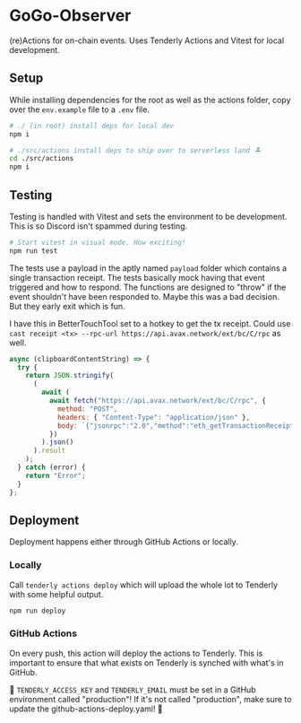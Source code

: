# GoGo-Observer
(re)Actions for on-chain events. Uses Tenderly Actions and Vitest for local development. 

## Setup
While installing dependencies for the root as well as the actions folder, copy over the `env.example` file to a `.env` file. 
```bash
# ./ (in root) install deps for local dev
npm i

# ./src/actions install deps to ship over to serverless land 🏝️
cd ./src/actions
npm i
```

## Testing
Testing is handled with Vitest and sets the environment to be development. This is so Discord isn't spammed during testing.
```bash
# Start vitest in visual mode. How exciting!
npm run test
```

The tests use a payload in the aptly named `payload` folder which contains a single transaction receipt. The tests basically mock having that event triggered and how to respond. The functions are designed to "throw" if the event shouldn't have been responded to. Maybe this was a bad decision. But they early exit which is fun.

I have this in BetterTouchTool set to a hotkey to get the tx receipt. Could use `cast receipt <tx> --rpc-url https://api.avax.network/ext/bc/C/rpc` as well.

```javascript
async (clipboardContentString) => {
  try {
    return JSON.stringify(
      (
        await (
          await fetch("https://api.avax.network/ext/bc/C/rpc", {
            method: "POST",
            headers: { "Content-Type": "application/json" },
            body: `{"jsonrpc":"2.0","method":"eth_getTransactionReceipt","params":["${clipboardContentString}"],"id":67}`,
          })
        ).json()
      ).result
    );
  } catch (error) {
    return "Error";
  }
};
```


## Deployment
Deployment happens either through GitHub Actions or locally.

### Locally
Call `tenderly actions deploy` which will upload the whole lot to Tenderly with some helpful output.
```bash
npm run deploy
```
### GitHub Actions
On every push, this action will deploy the actions to Tenderly. This is important to ensure that what exists on Tenderly is synched with what's in GitHub.

🚨 `TENDERLY_ACCESS_KEY` and `TENDERLY_EMAIL` must be set in a GitHub environment called "production"! If it's not called "production", make sure to update the github-actions-deploy.yaml! 🚨

